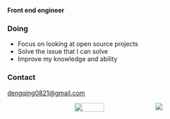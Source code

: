 **Front end engineer**

### Doing

- Focus on looking at open source projects
- Solve the issue that I can solve
- Improve my knowledge and ability


### Contact

dengqing0821@gmail.com


<div style="display: flex; justify-content: center;">

<img align="center" width="36.5%" src="https://github-readme-stats.vercel.app/api/top-langs/?&layout=compact&username=1247748612" />

<img align="center" width="auto" src="https://github-readme-stats.vercel.app/api?username=1247748612&show_icons=true&icon_color=CE1D2D&text_color=718096&bg_color=ffffff&hide_title=true" />


</div>
